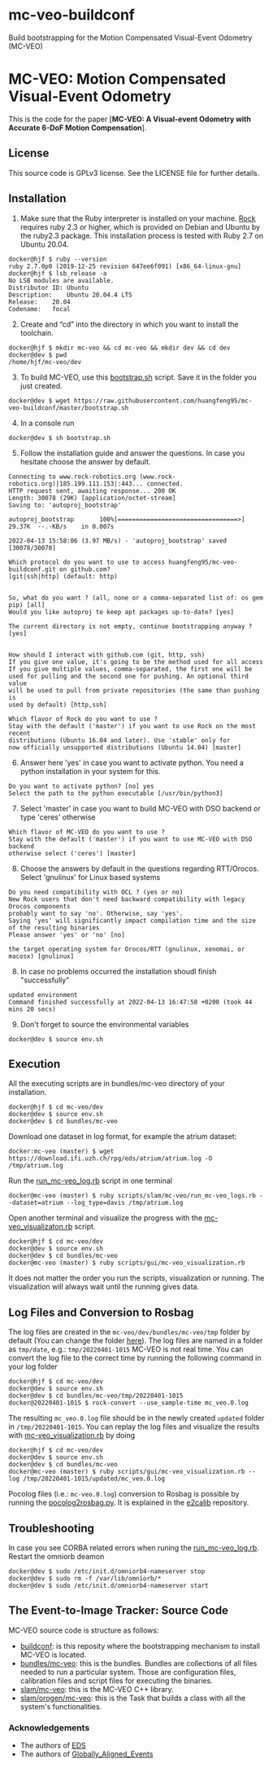 # mc-veo-buildconf
Build bootstrapping for the Motion Compensated Visual-Event Odometry (MC-VEO)

# MC-VEO: Motion Compensated Visual-Event Odometry

This is the code for the paper [**MC-VEO: A Visual-event Odometry with Accurate 6-DoF Motion Compensation**].

License
-------
This source code is GPLv3 license. See the LICENSE file for further details.

Installation
-------

1. Make sure that the Ruby interpreter is installed on your machine. [Rock](https://www.rock-robotics.org/) requires ruby 2.3 or higher, which is provided on Debian and Ubuntu by the ruby2.3 package.  This installation process is tested with Ruby 2.7 on Ubuntu 20.04.

```console
docker@hjf $ ruby --version
ruby 2.7.0p0 (2019-12-25 revision 647ee6f091) [x86_64-linux-gnu]
docker@hjf $ lsb_release -a
No LSB modules are available.
Distributor ID:	Ubuntu
Description:	Ubuntu 20.04.4 LTS
Release:	20.04
Codename:	focal
```
2. Create and “cd” into the directory in which you want to install the toolchain.
```console
docker@hjf $ mkdir mc-veo && cd mc-veo && mkdir dev && cd dev
docker@dev $ pwd
/home/hjf/mc-veo/dev
```
3. To build MC-VEO, use this [bootstrap.sh](bootstrap.sh) script. Save it in the folder you just created.

```console
docker@dev $ wget https://raw.githubusercontent.com/huangfeng95/mc-veo-buildconf/master/bootstrap.sh
```
4. In a console run
```console
docker@dev $ sh bootstrap.sh
```
5. Follow the installation guide and answer the questions. In case you hesitate choose the answer by default.

```console
Connecting to www.rock-robotics.org (www.rock-robotics.org)|185.199.111.153|:443... connected.
HTTP request sent, awaiting response... 200 OK
Length: 30078 (29K) [application/octet-stream]
Saving to: 'autoproj_bootstrap'

autoproj_bootstrap       100%[=================================>]  29.37K  --.-KB/s    in 0.007s  

2022-04-13 15:58:06 (3.97 MB/s) - 'autoproj_bootstrap' saved [30078/30078]

Which protocol do you want to use to access huangfeng95/mc-veo-buildconf.git on github.com?
[git|ssh|http] (default: http) 


So, what do you want ? (all, none or a comma-separated list of: os gem pip) [all] 
Would you like autoproj to keep apt packages up-to-date? [yes] 

The current directory is not empty, continue bootstrapping anyway ? [yes] 


How should I interact with github.com (git, http, ssh)
If you give one value, it's going to be the method used for all access
If you give multiple values, comma-separated, the first one will be
used for pulling and the second one for pushing. An optional third value
will be used to pull from private repositories (the same than pushing is
used by default) [http,ssh]

Which flavor of Rock do you want to use ?
Stay with the default ('master') if you want to use Rock on the most recent
distributions (Ubuntu 16.04 and later). Use 'stable' only for 
now officially unsupported distributions (Ubuntu 14.04) [master]
```

6. Answer here 'yes' in case you want to activate python. You need a python installation in your system for this.

```console
Do you want to activate python? [no] yes
Select the path to the python executable [/usr/bin/python3] 
```

7. Select 'master' in case you want to build MC-VEO with DSO backend or type 'ceres' otherwise

```console
Which flavor of MC-VEO do you want to use ?
Stay with the default ('master') if you want to use MC-VEO with DSO backend
otherwise select ('ceres') [master] 
```
8. Choose the answers by default in the questions regarding RTT/Orocos. Select 'gnulinux' for Linux based systems
```console
Do you need compatibility with OCL ? (yes or no)
New Rock users that don't need backward compatibility with legacy Orocos components
probably want to say 'no'. Otherwise, say 'yes'.
Saying 'yes' will significantly impact compilation time and the size of the resulting binaries
Please answer 'yes' or 'no' [no]

the target operating system for Orocos/RTT (gnulinux, xenomai, or macosx) [gnulinux] 
```
8. In case no problems occurred the installation shoudl finish "successfully"
```console
updated environment
Command finished successfully at 2022-04-13 16:47:58 +0200 (took 44 mins 20 secs)
```
9. Don't forget to source the environmental variables
```console
docker@dev $ source env.sh
```

Execution
-------

All the executing scripts are in bundles/mc-veo directory of your installation.
```console
docker@hjf $ cd mc-veo/dev
docker@dev $ source env.sh
docker@dev $ cd bundles/mc-veo
```

Download one dataset in log format, for example the atrium dataset:
```console
docker:mc-veo (master) $ wget https://download.ifi.uzh.ch/rpg/eds/atrium/atrium.log -O /tmp/atrium.log
```

Run the [run_mc-veo_log.rb](https://github.com/huangfeng95/bundles-mc-veo/blob/master/scripts/slam/mc-veo/run_mc-veo_logs.rb) script in one terminal
```console
docker@mc-veo (master) $ ruby scripts/slam/mc-veo/run_mc-veo_logs.rb --dataset=atrium --log_type=davis /tmp/atrium.log
```

Open another terminal and visualize the progress with the [mc-veo_visualizaton.rb](https://github.com/huangfeng95/bundles-mc-veo/blob/master/scripts/gui/mc-veo_visualization.rb) script.
```console
docker@hjf $ cd mc-veo/dev
docker@dev $ source env.sh
docker@dev $ cd bundles/mc-veo
docker@mc-veo (master) $ ruby scripts/gui/mc-veo_visualization.rb 
```

It does not matter the order you run the scripts, visualization or running. The visualization will always wait until the running gives data.

Log Files and Conversion to Rosbag
-------

The log files are created in the `mc-veo/dev/bundles/mc-veo/tmp` folder by default (You can change the folder [here](https://github.com/huangfeng95/bundles-mc-veo/blob/0952ca893178efdaefdde72a93672eeccedfadef/config/app.yml#L12)). The log files are named in a folder as `tmp/date`, e.g.: `tmp/20220401-1015` MC-VEO is not real time. You can convert the log file to the correct time by running the following command in your log folder
```console
docker@hjf $ cd mc-veo/dev
docker@dev $ source env.sh
docker@dev $ cd bundles/mc-veo/tmp/20220401-1015
docker@20220401-1015 $ rock-convert --use_sample-time mc_veo.0.log 
```

The resulting `mc_veo.0.log` file should be in the newly created `updated` folder in `/tmp/20220401-1015`.
You can replay the log files and visualize the results with [mc-veo_visualization.rb](https://github.com/huangfeng95/bundles-mc-veo/blob/master/scripts/gui/mc-veo_visualization.rb) by doing 
```console
docker@hjf $ cd mc-veo/dev
docker@dev $ source env.sh
docker@dev $ cd bundles/mc-veo
docker@mc-veo (master) $ ruby scripts/gui/mc-veo_visualization.rb --log /tmp/20220401-1015/updated/mc_veo.0.log 
```

Pocolog files (i.e.: `mc-veo.0.log`) conversion to Rosbag is possible by running the [pocolog2rosbag.py](https://github.com/jhidalgocarrio/bundles-e2calib/blob/master/scripts/pocolog/pocolog2rosbag.py). It is explained in the [e2calib](https://github.com/huangfeng95/e2calib/) repository.


Troubleshooting
-------
In case you see CORBA related errors when runing the [run_mc-veo_log.rb](https://github.com/huangfeng95/bundles-mc-veo/blob/master/scripts/slam/mc-veo/run_mc-veo_logs.rb). Restart the omniorb deamon

```console
docker@dev $ sudo /etc/init.d/omniorb4-nameserver stop
docker@dev $ sudo rm -f /var/lib/omniorb/*
docker@dev $ sudo /etc/init.d/omniorb4-nameserver start
```

The Event-to-Image Tracker: Source Code
-------
MC-VEO source code is structure as follows:

* [buildconf](https://github.com/huangfeng95/mc-veo-buildconf): is this reposity where the bootstrapping mechanism to install MC-VEO is located.
* [bundles/mc-veo](https://github.com/huangfeng95/bundles-mc-veo): this is the bundles. Bundles are collections of all files needed to run a particular system. Those are configuration files, calibration files and script files for executing the binaries.
* [slam/mc-veo](https://github.com/huangfeng95/slam-mc-veo): this is the MC-VEO C++ library.
* [slam/orogen/mc-veo](https://github.com/huangfeng95/slam-orogen-mc-veo): this is the Task that builds a class with all the system's functionalities.

### Acknowledgements
- The authors of [EDS](https://github.com/uzh-rpg/eds-buildconf)
- The authors of [Globally_Aligned_Events](https://github.com/Haram-kim/Globally_Aligned_Events)
